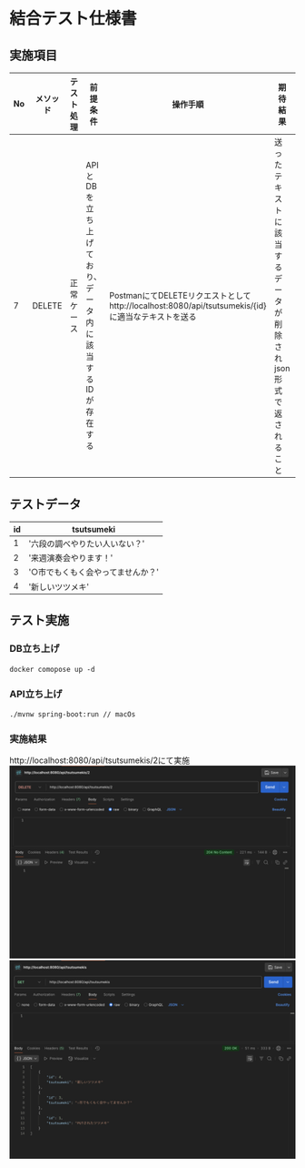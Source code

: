 # 結合テスト仕様書
## 実施項目
| No   | メソッド | テスト処理 | 前提条件 | 操作手順 | 期待結果 | 実施結果 |
| --- | ----------- | ------- | ------- | ------- | ------- | ------- |
| 7 | DELETE | 正常ケース | APIとDBを立ち上げており、データ内に該当するIDが存在する | PostmanにてDELETEリクエストとしてhttp://localhost:8080/api/tsutsumekis/{id}に適当なテキストを送る | 送ったテキストに該当するデータが削除されjson形式で返されること |OK|

## テストデータ
| id   | tsutsumeki |
| --- | ----------- |
| 1 | '六段の調べやりたい人いない？' |
| 2 | '来週演奏会やります！' |
| 3 | '○市でもくもく会やってませんか？' |
| 4 | '新しいツツメキ' |
## テスト実施
### DB立ち上げ
```
docker comopose up -d
```
### API立ち上げ
```
./mvnw spring-boot:run // macOs
```

### 実施結果
http://localhost:8080/api/tsutsumekis/2にて実施
![実施結果1](./img/no7-1.png)
![実施結果2](./img/no7-2.png)